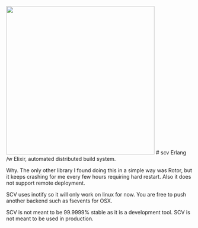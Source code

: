 <img src="http://i.imgur.com/AJLbnwu.jpg" width="400" height="400" />
# scv
Erlang /w Elixir, automated distributed build system.

Why. The only other library I found doing this in a simple way was Rotor, 
but it keeps crashing for me every few hours requiring hard restart.
Also it does not support remote deployment.

SCV uses inotify so it will only work on linux for now.
You are free to push another backend such as fsevents for OSX.


SCV is not meant to be 99.9999% stable as it is a development tool.
SCV is not meant to be used in production.
